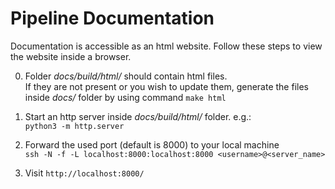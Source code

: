 # Pipeline Documentation

Documentation is accessible as an html website.
Follow these steps to view the website inside a browser.

0. Folder *docs/build/html/* should contain html files.  
If they are not present or you wish to update them, generate the files inside *docs/* folder by using command `make html`  


1. Start an http server inside *docs/build/html/* folder. e.g.:  
`python3 -m http.server`

2. Forward the used port (default is 8000) to your local machine  
`ssh -N -f -L localhost:8000:localhost:8000 <username>@<server_name>`

3. Visit `http://localhost:8000/`
